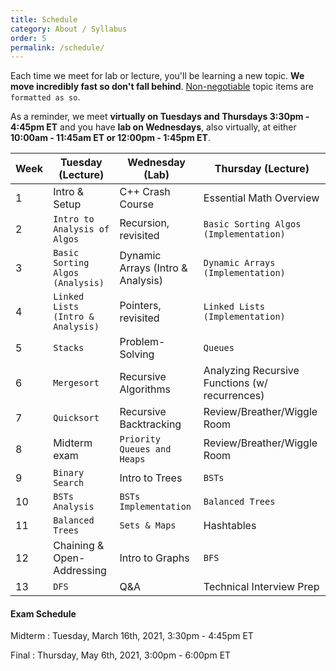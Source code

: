 ```yaml
---
title: Schedule
category: About / Syllabus
order: 5
permalink: /schedule/
---
```

Each time we meet for lab or lecture, you'll be learning a new topic. **We move incredibly fast so don't fall behind**. [Non-negotiable](/grading) topic items are `formatted as so`.

As a reminder, we meet **virtually on Tuesdays and Thursdays 3:30pm - 4:45pm ET** and you have **lab on Wednesdays**, also virtually, at either **10:00am - 11:45am ET or 12:00pm - 1:45pm ET**.

| Week | Tuesday (Lecture) | Wednesday (Lab) | Thursday (Lecture) |
| ----------- | ----------- | ----------- | ----------- |
| 1 | Intro & Setup | C++ Crash Course | Essential Math Overview |
| 2 | ` Intro to Analysis of Algos ` | Recursion, revisited | ` Basic Sorting Algos (Implementation) ` |
| 3 | ` Basic Sorting Algos (Analysis) ` | Dynamic Arrays (Intro & Analysis) | ` Dynamic Arrays (Implementation) ` |
| 4 | ` Linked Lists (Intro & Analysis) ` | Pointers, revisited | ` Linked Lists (Implementation) ` |
| 5 | ` Stacks ` | Problem-Solving | ` Queues ` |
| 6 | ` Mergesort ` | Recursive Algorithms | Analyzing Recursive Functions (w/ recurrences) |
| 7 | ` Quicksort ` | Recursive Backtracking | Review/Breather/Wiggle Room |
| 8 | Midterm exam | ` Priority Queues and Heaps ` | Review/Breather/Wiggle Room |
| 9 | ` Binary Search ` | Intro to Trees | ` BSTs ` |
| 10 | ` BSTs Analysis ` | ` BSTs Implementation ` | ` Balanced Trees ` |
| 11 | ` Balanced Trees ` | ` Sets & Maps ` | Hashtables |
| 12 | Chaining & Open-Addressing | Intro to Graphs | ` BFS ` |
| 13 | ` DFS ` | Q&A | Technical Interview Prep |

#### Exam Schedule
Midterm
: Tuesday, March 16th, 2021, 3:30pm - 4:45pm ET

Final
: Thursday, May 6th, 2021, 3:00pm - 6:00pm ET